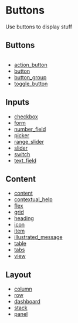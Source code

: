 # Buttons

Use buttons to display stuff

## Buttons

```{toctree}

```

- [action_button](action_button.md)
- [button](button.md)
- [button_group](button_group.md)
- [toggle_button](toggle_button.md)

## Inputs

- [checkbox](checkbox.md)
- [form](form.md)
- [number_field](number_field.md)
- [picker](picker.md)
- [range_slider](range_slider.md)
- [slider](slider.md)
- [switch](switch.md)
- [text_field](text_field.md)

## Content

- [content](content.md)
- [contextual_help](contextual_help.md)
- [flex](flex.md)
- [grid](grid.md)
- [heading](heading.md)
- [icon](icon.md)
- [item](item.md)
- [illustrated_message](illustrated_message.md)
- [table](table.md)
- [tabs](tabs.md)
- [view](view.md)

## Layout

- [column](column.md)
- [row](row.md)
- [dashboard](dashboard.md)
- [stack](stack.md)
- [panel](panel.md)
